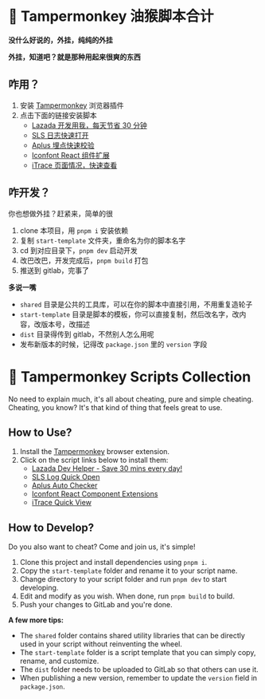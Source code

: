 # 🐒 Tampermonkey 油猴脚本合计

**没什么好说的，外挂，纯纯的外挂**

**外挂，知道吧？就是那种用起来很爽的东西**

## 咋用？

1. 安装 [Tampermonkey](https://www.tampermonkey.net/) 浏览器插件
2. 点击下面的链接安装脚本
   - [Lazada 开发用我，每天节省 30 分钟](https://code.alibaba-inc.com/lazada/tampermonkey/raw/master/quick-open/dist/Lazada%20%E5%BC%80%E5%8F%91%E7%94%A8%E6%88%91%EF%BC%8C%E6%AF%8F%E5%A4%A9%E8%8A%82%E7%9C%81%2030%20%E5%88%86%E9%92%9F%EF%BC%81.user.js)
   - [SLS 日志快速打开](https://code.alibaba-inc.com/lazada/tampermonkey/raw/master/vite-aone-sls-quick-open/dist/aone-sls-quick-open.user.js)
   - [Aplus 埋点快速校验](https://gitlab.alibaba-inc.com/lazada/tampermonkey/raw/master/aplus-auto-checker/index.user.js)
   - [Iconfont React 组件扩展](https://code.alibaba-inc.com/lazada/tampermonkey/raw/master/iconfont-react/index.user.js)
   - [iTrace 页面情况，快速查看](https://gitlab.alibaba-inc.com/lazada/tampermonkey/raw/master/itrace-quick-view/index.user.js)

## 咋开发？

你也想做外挂？赶紧来，简单的很

1. clone 本项目，用 `pnpm i` 安装依赖
2. 复制 `start-template` 文件夹，重命名为你的脚本名字
3. cd 到对应目录下，`pnpm dev` 启动开发
4. 改巴改巴，开发完成后，`pnpm build` 打包
5. 推送到 gitlab，完事了

**多说一嘴**

- `shared` 目录是公共的工具库，可以在你的脚本中直接引用，不用重复造轮子
- `start-template` 目录是脚本的模板，你可以直接复制，然后改名字，改内容，改版本号，改描述
- `dist` 目录得传到 gitlab，不然别人怎么用呢
- 发布新版本的时候，记得改 `package.json` 里的 `version` 字段

# 🐒 Tampermonkey Scripts Collection

No need to explain much, it's all about cheating, pure and simple cheating.
Cheating, you know? It's that kind of thing that feels great to use.

## How to Use?

1. Install the [Tampermonkey](https://www.tampermonkey.net/) browser extension.
2. Click on the script links below to install them:
   - [Lazada Dev Helper - Save 30 mins every day!](https://code.alibaba-inc.com/lazada/tampermonkey/raw/master/quick-open/dist/Lazada%20%E5%BC%80%E5%8F%91%E7%94%A8%E6%88%91%EF%BC%8C%E6%AF%8F%E5%A4%A9%E8%8A%82%E7%9C%81%2030%20%E5%88%86%E9%92%9F%EF%BC%81.user.js)
   - [SLS Log Quick Open](https://code.alibaba-inc.com/lazada/tampermonkey/raw/master/vite-aone-sls-quick-open/dist/aone-sls-quick-open.user.js)
   - [Aplus Auto Checker](https://gitlab.alibaba-inc.com/lazada/tampermonkey/raw/master/aplus-auto-checker/index.user.js)
   - [Iconfont React Component Extensions](https://code.alibaba-inc.com/lazada/tampermonkey/raw/master/iconfont-react/index.user.js)
   - [iTrace Quick View](https://gitlab.alibaba-inc.com/lazada/tampermonkey/raw/master/itrace-quick-view/index.user.js)

## How to Develop?

Do you also want to cheat? Come and join us, it's simple!

1. Clone this project and install dependencies using `pnpm i`.
2. Copy the `start-template` folder and rename it to your script name.
3. Change directory to your script folder and run `pnpm dev` to start developing.
4. Edit and modify as you wish. When done, run `pnpm build` to build.
5. Push your changes to GitLab and you're done.

**A few more tips:**

- The `shared` folder contains shared utility libraries that can be directly used in your script without reinventing the wheel.
- The `start-template` folder is a script template that you can simply copy, rename, and customize.
- The `dist` folder needs to be uploaded to GitLab so that others can use it.
- When publishing a new version, remember to update the `version` field in `package.json`.

